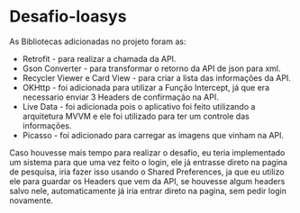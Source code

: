 # Desafio-Ioasys

As Bibliotecas adicionadas no projeto foram as:

  - Retrofit - para realizar a chamada da API.
  - Gson Converter - para transformar o retorno da API de json para xml.
  - Recycler Viewer e Card View - para criar a lista das informações da API.
  - OKHttp - foi adicionada para utilizar a Função Intercept, já que era necessario enviar 3 Headers de confirmação na API.
  - Live Data - foi adicionada pois o aplicativo foi feito utilizando a arquitetura MVVM e ele foi utilizado para ter um controle das informações.
  - Picasso - foi adicionado para carregar as imagens que vinham na API.

Caso houvesse mais tempo para realizar o desafio, eu teria implementado um sistema para que uma vez feito o login, ele já entrasse direto na pagina de pesquisa, iria fazer isso usando o Shared Preferences, ja que eu utilizo ele para guardar os Headers que vem da API, se houvesse algum headers salvo nele, automaticamente já iria entrar direto na pagina, sem pedir login novamente.
